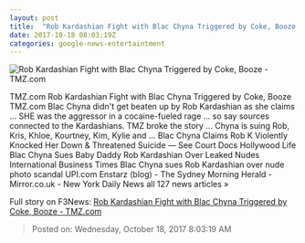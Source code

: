 ```yaml
---
layout: post
title:  "Rob Kardashian Fight with Blac Chyna Triggered by Coke, Booze - TMZ.com"
date: 2017-10-18 08:03:19Z
categories: google-news-entertaintment
---
```


![Rob Kardashian Fight with Blac Chyna Triggered by Coke, Booze - TMZ.com](https://media.tmz.com/2017/10/17/1017-rob-blac-chyna-e-news-03-1200x630.jpg)

TMZ.com Rob Kardashian Fight with Blac Chyna Triggered by Coke, Booze TMZ.com Blac Chyna didn't get beaten up by Rob Kardashian as she claims ... SHE was the aggressor in a cocaine-fueled rage ... so say sources connected to the Kardashians. TMZ broke the story ... Chyna is suing Rob, Kris, Khloe, Kourtney, Kim, Kylie and ... Blac Chyna Claims Rob K Violently Knocked Her Down & Threatened Suicide — See Court Docs Hollywood Life Blac Chyna Sues Baby Daddy Rob Kardashian Over Leaked Nudes International Business Times Blac Chyna sues Rob Kardashian over nude photo scandal UPI.com Enstarz (blog) - The Sydney Morning Herald - Mirror.co.uk - New York Daily News all 127 news articles »


Full story on F3News: [Rob Kardashian Fight with Blac Chyna Triggered by Coke, Booze - TMZ.com](http://www.f3nws.com/n/AXe2XE)

> Posted on: Wednesday, October 18, 2017 8:03:19 AM
